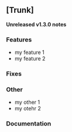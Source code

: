 ## [Trunk]
**Unreleased v1.3.0 notes**

### Features

* my feature 1
* my feature 2

### Fixes

### Other

* my other 1
* my otehr 2

### Documentation
